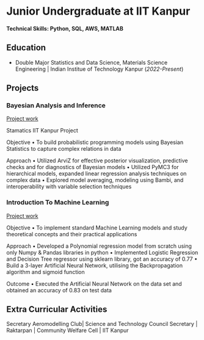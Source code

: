 # Junior Undergraduate at IIT Kanpur

#### Technical Skills: Python, SQL, AWS, MATLAB

## Education
		        		
- Double Major Statistics and Data Science, Materials Science Engineering | Indian Institue of Technology Kanpur  (_2022-Present_)

## Projects
### Bayesian Analysis and Inference
[Project work](https://github.com/arvindd22/Bayesian-Analysis-and-Inference)

Stamatics IIT Kanpur Project

Objective
• To build probabilistic programming models using Bayesian Statistics to capture complex relations in data

Approach
• Utilized ArviZ for effective posterior visualization, predictive checks and for diagnostics of Bayesian models • Utilized PyMC3 for hierarchical models, expanded linear regression analysis techniques on complex data • Explored model averaging, modeling using Bambi, and interoperability with variable selection techniques


### Introduction To Machine Learning
[Project work](https://github.com/arvindd22/Intro-to-ML)

Objective
• To implement standard Machine Learning models and study theoretical concepts and their practical applications

Approach
• Developed a Polynomial regression model from scratch using only Numpy & Pandas libraries in python • Implemented Logistic Regression and Decision Tree regressor using sklearn library, got an accuracy of 0.77 • Build a 3-layer Artificial Neural Network, utilising the Backpropagation algorithm and sigmoid function

Outcome
• Executed the Artificial Neural Network on the data set and obtained an accuracy of 0.83 on test data


## Extra Curricular Activities
Secretary Aeromodelling Club| Science and Technology Council
Secretary | Raktarpan | Community Welfare Cell | IIT Kanpur
